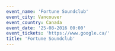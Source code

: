 ```yaml
---
event_name: 'Fortune Soundclub'
event_city: Vancouver
event_country: Canada
event_date: '25-08-2016 00:00'
event_tickets: 'https://www.google.ca/'
title: 'Fortune Soundclub'
---
```


